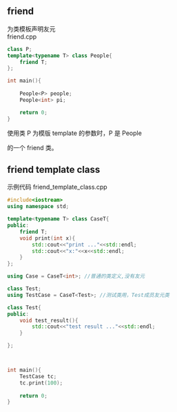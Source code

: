 ## friend
为类模板声明友元<br>
friend.cpp
```.cpp
class P;
template<typename T> class People{
	friend T;
}; 

int main(){
	
	People<P> people;
	People<int> pi;

	return 0;
}
```

使用类 P 为模版 template<typename T> 的参数时，P 是 People<P> 的一个 friend 类。<br>
	
## friend template class 
示例代码
friend_template_class.cpp
```.cpp
#include<iostream>
using namespace std;

template<typename T> class CaseT{
public:
	friend T;
	void print(int x){ 
		std::cout<<"print ..."<<std::endl; 
		std::cout<<"x:"<<x<<std::endl; 
	}
};

using Case = CaseT<int>; //普通的类定义,没有友元

class Test;
using TestCase = CaseT<Test>; //测试类用，Test成员友元类

class Test{
public:
	void test_result(){ 
		std::cout<<"test result ..."<<std::endl; 
	}

};



int main(){
	TestCase tc;
	tc.print(100);	
	
	return 0;
}

```
